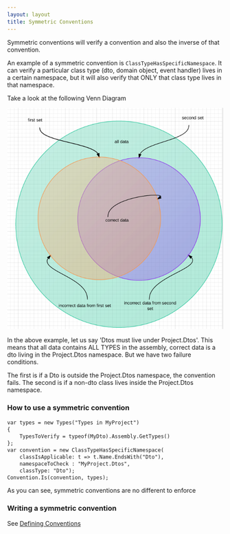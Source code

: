 ```yaml
---
layout: layout
title: Symmetric Conventions
---
```


Symmetric conventions will verify a convention and also the inverse of that convention.

An example of a symmetric convention is `ClassTypeHasSpecificNamespace`. It can verify a particular class type (dto, domain object, event handler) lives in a certain namespace, but it will also verify that ONLY that class type lives in that namespace. 

Take a look at the following Venn Diagram

![SymmetricConventions](../img/ConventionTests/SymmetricConventions.png)

In the above example, let us say 'Dtos must live under Project.Dtos'. This means that all data contains ALL TYPES in the assembly, correct data is a dto living in the Project.Dtos namespace. But we have two failure conditions.

The first is if a Dto is outside the Project.Dtos namespace, the convention fails. The second is if a non-dto class lives inside the Project.Dtos namespace.

### How to use a symmetric convention

    var types = new Types("Types in MyProject")
    {
        TypesToVerify = typeof(MyDto).Assembly.GetTypes()
    };
    var convention = new ClassTypeHasSpecificNamespace(
        classIsApplicable: t => t.Name.EndsWith("Dto"), 
        namespaceToCheck : "MyProject.Dtos", 
        classType: "Dto");
    Convention.Is(convention, types);
    
As you can see, symmetric conventions are no different to enforce

### Writing a symmetric convention
See [Defining Conventions](DefiningConventions.html)